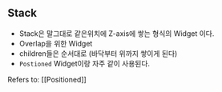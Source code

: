 ## Stack ##
- Stack은 말그대로 같은위치에 Z-axis에 쌓는 형식의 Widget 이다.
- Overlap을 위한 Widget
- children들은 순서대로 (바닥부터 위까지 쌓이게 된다)
-  `Postioned` Widget이랑 자주 같이 사용된다.

Refers to: [[Positioned]]